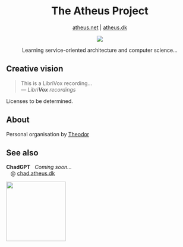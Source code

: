 <h1 align="center">The Atheus Project</h1>
<p align="center"><a href="https://atheus.net">atheus.net</a> | <a href="https://atheus.dk">atheus.dk</a></p>

<p align="center">
  <a href="https://skillicons.dev">
    <img src="https://skillicons.dev/icons?i=kubernetes&perline=1" />
  </a>
</p>
<p align="center">
  Learning service-oriented architecture and computer science...
</p>

## Creative vision
> This is a LibriVox recording...\
> &mdash; <cite>*Libri**Vox** recordings*</cite>

Licenses to be determined.

## About
Personal organisation by [Theodor](https://github.com/7H30D0R)


## See also
**ChadGPT**$~~~$*Coming soon...*\
$~~~$@ [chad.atheus.dk](https://chad.atheus.dk)

<img  src="https://chad.atheus.dk/Gigachad-Transparent.png" width="160">
<!-- TODO: Confirm image license and add attribution -->

[1]: [http://www.quotedb.com/quotes/2112](https://librivox.org/)

